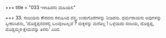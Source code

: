 +++
title = "033 ಇಳುಹಿದನು ಮಹಿಯಲಿ"

+++
33. ಸಂಜಯನು ಕೌರವನು ಕಳುಹಿಸಿದ ವಸ್ತ್ರ, ಉಡುಗೊರೆಗಳನ್ನು ನೀಡಿದನು. ಧರ್ಮರಾಯನು ಅವುಗಳನ್ನು ಸ್ವೀಕರಿಸಿದನು, 'ದೊಡ್ಡಪ್ಪನವರಲ್ಲಿ ಒಲವುಂಟಲ್ಲವೆ ? ಮಕ್ಕಳನ್ನು ಮರೆತಿಲ್ಲ ! ಒಳ್ಳೆಯದು ಸಂಜಯ, ದೊಡ್ಡಪ್ಪ, ದೊಡ್ಡಮ್ಮರ ಕ್ಷೇಮವನ್ನು ತಿಳಿಸು' ಎಂದ.